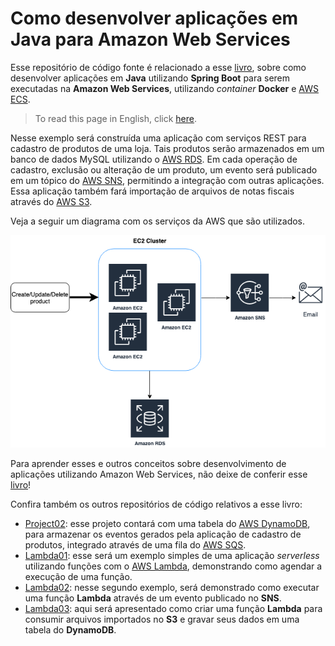 # Como desenvolver aplicações em Java para Amazon Web Services 
Esse repositório de código fonte é relacionado a esse [livro](http://leanpub.com/amazonwebservice), sobre como desenvolver aplicações em **Java**  utilizando **Spring Boot** para serem executadas na **Amazon Web Services**, utilizando *container* **Docker** e [AWS ECS](https://aws.amazon.com/ecs/). 

> To read this page in English, click [here](https://github.com/siecola/aws_project01/blob/master/README.md).

Nesse exemplo será construída uma aplicação com serviços REST para cadastro de produtos de uma loja. Tais produtos serão armazenados em um banco de dados MySQL utilizando o [AWS RDS](https://aws.amazon.com/rds/). Em cada operação de cadastro, exclusão ou alteração de um produto, um evento será publicado em um tópico do [AWS SNS](https://aws.amazon.com/sns), permitindo a integração com outras aplicações. Essa aplicação também fará importação de arquivos de notas fiscais através do [AWS S3](https://aws.amazon.com/s3/).

Veja a seguir um diagrama com os serviços da AWS que são utilizados.

![Diagrama da aplicação e serviços AWS utilizados](images/167_sns_chapter_02.png)

Para aprender esses e outros conceitos sobre desenvolvimento de aplicações utilizando Amazon Web Services, não deixe de conferir esse [livro](http://leanpub.com/amazonwebservice)!

Confira também os outros repositórios de código relativos a esse livro:

- [Project02](https://github.com/siecola/aws_project02): esse projeto contará com uma tabela do [AWS DynamoDB](https://aws.amazon.com/dynamodb), para armazenar os eventos gerados pela aplicação de cadastro de produtos, integrado através de uma fila do [AWS SQS](https://aws.amazon.com/sqs/).
- [Lambda01](https://github.com/siecola/aws_lambda01): esse será um exemplo simples de uma aplicação *serverless* utilizando funções com o [AWS Lambda](https://aws.amazon.com/lambda/), demonstrando como agendar a execução de uma função.
- [Lambda02](https://github.com/siecola/aws_lambda02): nesse segundo exemplo, será demonstrado como executar uma função **Lambda** através de um evento publicado no **SNS**.
- [Lambda03](https://github.com/siecola/aws_lambda03): aqui será apresentado como criar uma função **Lambda** para consumir arquivos importados no **S3** e gravar seus dados em uma tabela do **DynamoDB**.